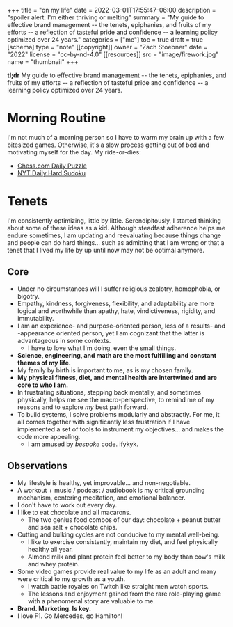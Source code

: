 +++
title = "on my life"
date = 2022-03-01T17:55:47-06:00
description = "spoiler alert: I'm either thriving or melting"
summary = "My guide to effective brand management -- the tenets, epiphanies, and fruits of my efforts -- a reflection of tasteful pride and confidence -- a learning policy optimized over 24 years."
categories = ["me"]
toc = true
draft = true 
[schema]
  type = "note"
[[copyright]]
  owner = "Zach Stoebner"
  date = "2022"
  license = "cc-by-nd-4.0"
[[resources]]
  src = "image/firework.jpg"
  name = "thumbnail"
+++

**tl;dr** My guide to effective brand management -- the tenets, epiphanies, and fruits of my efforts -- a reflection of tasteful pride and confidence -- a learning policy optimized over 24 years. 

# Morning Routine
I'm not much of a morning person so I have to warm my brain up with a few bitesized games. Otherwise, it's a slow process getting out of bed and motivating myself for the day. My ride-or-dies: 

- [Chess.com Daily Puzzle](https://www.chess.com/daily-chess-puzzle)
- [NYT Daily Hard Sudoku](https://www.nytimes.com/puzzles/sudoku/hard)

# Tenets
I'm consistently optimizing, little by little. Serendipitously, I started thinking about some of these ideas as a kid. Although steadfast adherence helps me endure sometimes, I am updating and reevaluating because things change and people can do hard things... such as admitting that I am wrong or that a tenet that I lived my life by up until now may not be optimal anymore. 

## Core
- Under no circumstances will I suffer religious zealotry, homophobia, or bigotry.
- Empathy, kindness, forgiveness, flexibility, and adaptability are more logical and worthwhile than apathy, hate, vindictiveness, rigidity, and immutability.
- I am an experience- and purpose-oriented person, less of a results- and -appearance oriented person, yet I am cognizant that the latter is advantageous in some contexts.
    - I have to love what I'm doing, even the small things.
- <strong>Science, engineering, and math are the most fulfilling and constant themes of my life.</strong>
- My family by birth is important to me, as is my chosen family. 
- <strong>My physical fitness, diet, and mental health are intertwined and are core to who I am.</strong>
- In frustrating situations, stepping back mentally, and sometimes physically, helps me see the macro-perspective, to remind me of my reasons and to explore <i>my</i> best path forward. 
- To build systems, I solve problems modularly and abstractly. For me, it all comes together with significantly less frustration if I have implemented a set of tools to instrument my objectives... and makes the code more appealing. 
    - I am amused by <i>bespoke</i> code. ifykyk. 

## Observations
- My lifestyle is healthy, yet improvable... and non-negotiable.
- A workout + music / podcast / audiobook is my critical grounding mechanism, centering meditation, and emotional balancer.
- I don't have to work out every day.
- I like to eat chocolate and all macarons.
	- The two genius food combos of our day: chocolate + peanut butter and sea salt + chocolate chips.
- Cutting and bulking cycles are not conducive to my mental well-being. 
	- I like to exercise consistently, maintain my diet, and feel physically healthy all year.
	- Almond milk and plant protein feel better to my body than cow's milk and whey protein.
- Some video games provide real value to my life as an adult and many were critical to my growth as a youth.
	- I watch battle royales on Twitch like straight men watch sports. 
	- The lessons and enjoyment gained from the rare role-playing game with a phenomenal story are valuable to me. 
- <strong>Brand. Marketing. Is key.</strong>  
- I love F1. Go Mercedes, go Hamilton!
